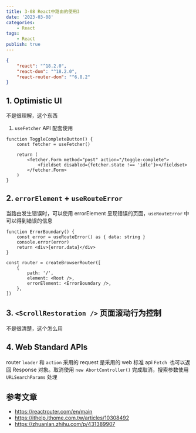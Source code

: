 ```yaml
---
title: 3-08 React中路由的使用3
date: '2023-03-08'
categories:
    - React
tags:
    - React
publish: true
---
```


```json
{
    "react": "^18.2.0",
    "react-dom": "^18.2.0",
    "react-router-dom": "^6.8.2"
}
```

## 1. Optimistic UI

不是很理解，这个东西

1. `useFetcher` API 配套使用

```tsx
function ToggleCompleteButton() {
    const fetcher = useFetcher()

    return (
        <fetcher.Form method="post" action="/toggle-complete">
            <fieldset disabled={fetcher.state !== 'idle'}></fieldset>
        </fetcher.Form>
    )
}
```

## 2. `errorElement` + `useRouteError`

当路由发生错误时，可以使用 errorElement 呈现错误的页面，`useRouteError` 中可以得到错误的信息

```tsx
function ErrorBoundary() {
    const error = useRouteError() as { data: string }
    console.error(error)
    return <div>{error.data}</div>
}

const router = createBrowserRouter([
    {
        path: '/',
        element: <Root />,
        errorElement: <ErrorBoundary />,
    },
])
```

## 3. `<ScrollRestoration />` 页面滚动行为控制

不是很清楚，这个怎么用

## 4. Web Standard APIs

router `loader` 和 `action` 采用的 request 是采用的 web 标准 api `Fetch `也可以返回 Response 对象。取消使用 `new AbortController()` 完成取消，搜索参数使用 `URLSearchParams` 处理

## 参考文章

-   https://reactrouter.com/en/main
-   https://ithelp.ithome.com.tw/articles/10308492
-   https://zhuanlan.zhihu.com/p/431389907

